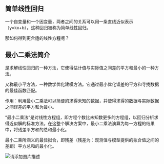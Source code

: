 ## 简单线性回归
一个自变量和一个因变量，两者之间的关系可以用一条直线近似表示（y=kx+b），这种回归被称为简单线性回归。

那如何得到更合适的线性方程呢？

## 最小二乘法简介
是求解线性回归的一种方法，它使得估计值与实际值之间差的平方和最小的一种方法。

又称最小平方法，一种数学优化建模方法。它通过最小优化误差的平方和寻找数据的最佳函数匹配。

作用：利用最小二乘法可以简便的求得未知的数据，并使得求得的数据与实际数据之间误差的平方和为最小。

“最小二乘法”是对线性方程组，即方程个数比未知数更多的方程组，以回归分析求得近似解的标准方法。在这整个解决方案中，最小二乘法演算为每一方程的结果中，将残差平方和的总和最小化。

最小二乘所涵义的最佳拟合，即残差（残差为：观测值与模型提供的拟合值之间的差距）平方总和的最小化。

![请添加图片描述](https://img-blog.csdnimg.cn/ebf343f0df9b496e9605873f44c2cf8d.png)
